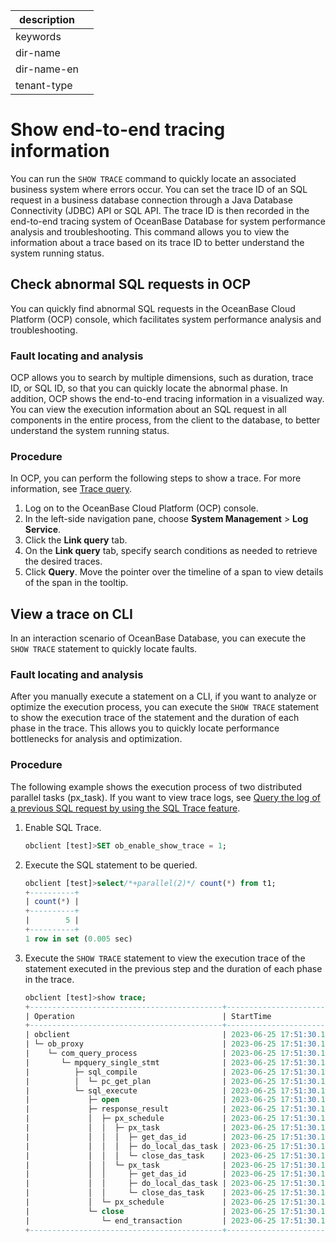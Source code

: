|description||
|---|---|
|keywords||
|dir-name||
|dir-name-en||
|tenant-type||

# Show end-to-end tracing information

You can run the `SHOW TRACE` command to quickly locate an associated business system where errors occur. You can set the trace ID of an SQL request in a business database connection through a Java Database Connectivity (JDBC) API or SQL API. The trace ID is then recorded in the end-to-end tracing system of OceanBase Database for system performance analysis and troubleshooting. This command allows you to view the information about a trace based on its trace ID to better understand the system running status.

## Check abnormal SQL requests in OCP

You can quickly find abnormal SQL requests in the OceanBase Cloud Platform (OCP) console, which facilitates system performance analysis and troubleshooting.

### Fault locating and analysis

OCP allows you to search by multiple dimensions, such as duration, trace ID, or SQL ID, so that you can quickly locate the abnormal phase. In addition, OCP shows the end-to-end tracing information in a visualized way. You can view the execution information about an SQL request in all components in the entire process, from the client to the database, to better understand the system running status.

### Procedure

In OCP, you can perform the following steps to show a trace. For more information, see [Trace query](https://en.oceanbase.com/docs/enterprise-oceanbase-ocp-en-10000000000838895).

1. Log on to the OceanBase Cloud Platform (OCP) console.
2. In the left-side navigation pane, choose **System Management** > **Log Service**.
3. Click the **Link query** tab.
4. On the **Link query** tab, specify search conditions as needed to retrieve the desired traces.
5. Click **Query**. Move the pointer over the timeline of a span to view details of the span in the tooltip.

<!-- ![OCP GUI](https://obbusiness-private.oss-cn-shanghai.aliyuncs.com/doc/img/ocp/%E9%93%BE%E8%B7%AF%E8%AF%A6%E6%83%851.png) -->

## View a trace on CLI

In an interaction scenario of OceanBase Database, you can execute the `SHOW TRACE` statement to quickly locate faults.

### Fault locating and analysis

After you manually execute a statement on a CLI, if you want to analyze or optimize the execution process, you can execute the `SHOW TRACE` statement to show the execution trace of the statement and the duration of each phase in the trace. This allows you to quickly locate performance bottlenecks for analysis and optimization.

### Procedure

The following example shows the execution process of two distributed parallel tasks (px_task). If you want to view trace logs, see [Query the log of a previous SQL request by using the SQL Trace feature](https://en.oceanbase.com/docs/common-oceanbase-database-10000000000872658).

1. Enable SQL Trace.

   ```sql
   obclient [test]>SET ob_enable_show_trace = 1;
   ```

2. Execute the SQL statement to be queried.

   ```sql
   obclient [test]>select/*+parallel(2)*/ count(*) from t1;
   +----------+
   | count(*) |
   +----------+
   |        5 |
   +----------+
   1 row in set (0.005 sec)
   ```

3. Execute the `SHOW TRACE` statement to view the execution trace of the statement executed in the previous step and the duration of each phase in the trace.

   ```sql
   obclient [test]>show trace;
   +-------------------------------------------+----------------------------+------------+
   | Operation                                 | StartTime                  | ElapseTime |
   +-------------------------------------------+----------------------------+------------+
   | obclient                                  | 2023-06-25 17:51:30.143537 | 4.667 ms   |
   | └─ ob_proxy                               | 2023-06-25 17:51:30.143716 | 4.301 ms   |
   |    └─ com_query_process                   | 2023-06-25 17:51:30.145119 | 2.527 ms   |
   |       └─ mpquery_single_stmt              | 2023-06-25 17:51:30.145123 | 2.513 ms   |
   |          ├─ sql_compile                   | 2023-06-25 17:51:30.145133 | 0.107 ms   |
   |          │  └─ pc_get_plan                | 2023-06-25 17:51:30.145135 | 0.061 ms   |
   |          └─ sql_execute                   | 2023-06-25 17:51:30.145252 | 2.350 ms   |
   |             ├─ open                       | 2023-06-25 17:51:30.145252 | 0.073 ms   |
   |             ├─ response_result            | 2023-06-25 17:51:30.145339 | 2.186 ms   |
   |             │  ├─ px_schedule             | 2023-06-25 17:51:30.145342 | 1.245 ms   |
   |             │  │  ├─ px_task              | 2023-06-25 17:51:30.146391 | 1.113 ms   |
   |             │  │  │  ├─ get_das_id        | 2023-06-25 17:51:30.146979 | 0.001 ms   |
   |             │  │  │  ├─ do_local_das_task | 2023-06-25 17:51:30.147012 | 0.050 ms   |
   |             │  │  │  └─ close_das_task    | 2023-06-25 17:51:30.147237 | 0.014 ms   |
   |             │  │  └─ px_task              | 2023-06-25 17:51:30.146399 | 0.868 ms   |
   |             │  │     ├─ get_das_id        | 2023-06-25 17:51:30.147002 | 0.001 ms   |
   |             │  │     ├─ do_local_das_task | 2023-06-25 17:51:30.147036 | 0.041 ms   |
   |             │  │     └─ close_das_task    | 2023-06-25 17:51:30.147183 | 0.011 ms   |
   |             │  └─ px_schedule             | 2023-06-25 17:51:30.147437 | 0.001 ms   |
   |             └─ close                      | 2023-06-25 17:51:30.147536 | 0.049 ms   |
   |                └─ end_transaction         | 2023-06-25 17:51:30.147571 | 0.002 ms   |
   +-------------------------------------------+----------------------------+------------+
   ```
